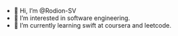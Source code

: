 - 👋 Hi, I’m @Rodion-SV
- 👀 I’m interested in software engineering.
- 🌱 I’m currently learning swift at coursera and leetcode.

<!---
Rodion-SV/Rodion-SV is a ✨ special ✨ repository because its `README.md` (this file) appears on your GitHub profile.
You can click the Preview link to take a look at your changes.
--->
